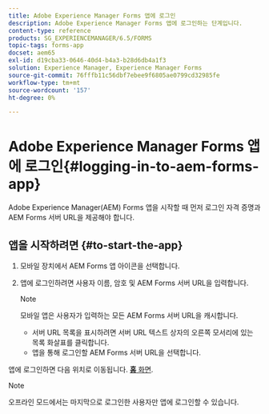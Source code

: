 ```yaml
---
title: Adobe Experience Manager Forms 앱에 로그인
description: Adobe Experience Manager Forms 앱에 로그인하는 단계입니다.
content-type: reference
products: SG_EXPERIENCEMANAGER/6.5/FORMS
topic-tags: forms-app
docset: aem65
exl-id: d19cba33-0646-40d4-b4a3-b28d6db4a1f3
solution: Experience Manager, Experience Manager Forms
source-git-commit: 76fffb11c56dbf7ebee9f6805ae0799cd32985fe
workflow-type: tm+mt
source-wordcount: '157'
ht-degree: 0%

---
```


# Adobe Experience Manager Forms 앱에 로그인{#logging-in-to-aem-forms-app}

Adobe Experience Manager(AEM) Forms 앱을 시작할 때 먼저 로그인 자격 증명과 AEM Forms 서버 URL을 제공해야 합니다.

## 앱을 시작하려면 {#to-start-the-app}

1. 모바일 장치에서 AEM Forms 앱 아이콘을 선택합니다.
1. 앱에 로그인하려면 사용자 이름, 암호 및 AEM Forms 서버 URL을 입력합니다.

   >[!NOTE]
   >
   >모바일 앱은 사용자가 입력하는 모든 AEM Forms 서버 URL을 캐시합니다.
   >
   >    * 서버 URL 목록을 표시하려면 서버 URL 텍스트 상자의 오른쪽 모서리에 있는 목록 화살표를 클릭합니다.
   >    * 앱을 통해 로그인할 AEM Forms 서버 URL을 선택합니다.

앱에 로그인하면 다음 위치로 이동됩니다. [**홈** 화면](../../forms/using/home-screen.md).

>[!NOTE]
>
>오프라인 모드에서는 마지막으로 로그인한 사용자만 앱에 로그인할 수 있습니다.
